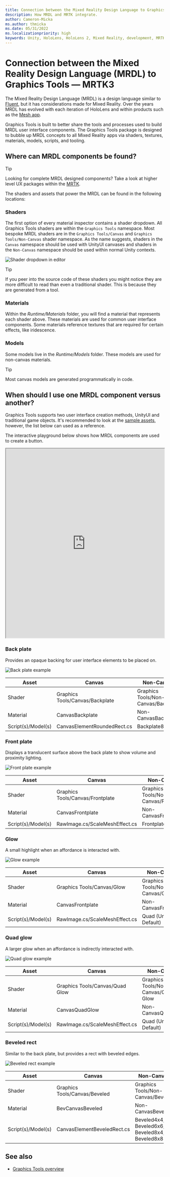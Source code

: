 ```yaml
---
title: Connection between the Mixed Reality Design Language to Graphics Tools
description: How MRDL and MRTK integrate. 
author: Cameron-Micka
ms.author: thmicka
ms.date: 05/31/2022
ms.localizationpriority: high
keywords: Unity, HoloLens, HoloLens 2, Mixed Reality, development, MRTK, Graphics Tools, MRGT, MR Graphics Tools, MRDL, Mixed Reality Design Language
---
```


# Connection between the Mixed Reality Design Language (MRDL) to Graphics Tools &#8212; MRTK3

The Mixed Reality Design Language (MRDL) is a design language similar to [Fluent](https://www.microsoft.com/design/fluent/#/), but it has considerations made for Mixed Reality. Over the years MRDL has evolved with each iteration of HoloLens and within products such as the [Mesh app](https://techcommunity.microsoft.com/t5/mixed-reality-blog/mixed-reality-design-language-and-microsoft-mesh-app/ba-p/2746980).

Graphics Tools is built to better share the tools and processes used to build MRDL user interface components. The Graphics Tools package is designed to bubble up MRDL concepts to all Mixed Reality apps via shaders, textures, materials, models, scripts, and tooling.

## Where can MRDL components be found?

> [!TIP]
> Looking for complete MRDL designed components? Take a look at higher level UX packages within the [MRTK](../../mrtk3-overview/index.md).

The shaders and assets that power the MRDL can be found in the following locations:

### Shaders

The first option of every material inspector contains a shader dropdown. All Graphics Tools shaders are within the `Graphics Tools` namespace. Most bespoke MRDL shaders are in the `Graphics Tools/Canvas` and `Graphics Tools/Non-Canvas` shader namespace. As the name suggests, shaders in the `Canvas` namespace should be used with UnityUI canvases and shaders in the `Non-Canvas` namespace should be used within normal Unity contexts.

![Shader dropdown in editor](images/MRDL-MRGT/ShaderDropdown.jpg)

> [!TIP]
> If you peer into the source code of these shaders you might notice they are more difficult to read than even a traditional shader. This is because they are generated from a tool.

### Materials

Within the *Runtime/Materials* folder, you will find a material that represents each shader above. These materials are used for common user interface components. Some materials reference textures that are required for certain effects, like iridescence.

### Models

Some models live in the *Runtime/Models* folder. These models are used for non-canvas materials.

> [!TIP]
> Most canvas models are generated programmatically in code.

## When should I use one MRDL component versus another?

Graphics Tools supports two user interface creation methods, UnityUI and traditional game objects. It's recommended to look at the [sample assets](../features/samples/unity-ui.md), however, the list below can used as a reference.

The interactive playground below shows how MRDL components are used to create a button.

<div class="playground">
  <iframe loading="lazy" height="600px" width="100%" src="https://playground.babylonjs.com/#D70IFE"></iframe>
</div>

### Back plate

Provides an opaque backing for user interface elements to be placed on.

![Back plate example](images/MRDL-MRGT/BackPlate.jpg)

| Asset              | Canvas                          | Non-Canvas                          |
|--------------------|---------------------------------|-------------------------------------|
| Shader             | Graphics Tools/Canvas/Backplate | Graphics Tools/Non-Canvas/Backplate |
| Material           | CanvasBackplate                 | Non-CanvasBackplate                 |
| Script(s)/Model(s) | CanvasElementRoundedRect.cs     | Backplate8                          |

### Front plate

Displays a translucent surface above the back plate to show volume and proximity lighting.

![Front plate example](images/MRDL-MRGT/FrontPlate.jpg)

| Asset              | Canvas                           | Non-Canvas                           |
|--------------------|----------------------------------|--------------------------------------|
| Shader             | Graphics Tools/Canvas/Frontplate | Graphics Tools/Non-Canvas/Frontplate |
| Material           | CanvasFrontplate                 | Non-CanvasFrontplate                 |
| Script(s)/Model(s) | RawImage.cs/ScaleMeshEffect.cs   | Frontplate8                          |

### Glow

A small highlight when an affordance is interacted with.

![Glow example](images/MRDL-MRGT/Glow.jpg)

| Asset              | Canvas                         | Non-Canvas                     |
|--------------------|--------------------------------|--------------------------------|
| Shader             | Graphics Tools/Canvas/Glow     | Graphics Tools/Non-Canvas/Glow |
| Material           | CanvasFrontplate               | Non-CanvasFrontplate           |
| Script(s)/Model(s) | RawImage.cs/ScaleMeshEffect.cs | Quad (Unity Default)           |

### Quad glow

A larger glow when an affordance is indirectly interacted with.

![Quad glow example](images/MRDL-MRGT/QuadGlow.jpg)

| Asset              | Canvas                          | Non-Canvas                          |
|--------------------|---------------------------------|-------------------------------------|
| Shader             | Graphics Tools/Canvas/Quad Glow | Graphics Tools/Non-Canvas/Quad Glow |
| Material           | CanvasQuadGlow                  | Non-CanvasQuadGlow                  |
| Script(s)/Model(s) | RawImage.cs/ScaleMeshEffect.cs  | Quad (Unity Default)                |

### Beveled rect

Similar to the back plate, but provides a rect with beveled edges.

![Beveled rect example](images/MRDL-MRGT/BeveledRect.jpg)

| Asset              | Canvas                        | Non-Canvas                                     |
|--------------------|-------------------------------|------------------------------------------------|
| Shader             | Graphics Tools/Canvas/Beveled | Graphics Tools/Non-Canvas/Beveled              |
| Material           | BevCanvasBeveled              | Non-CanvasBeveled                              |
| Script(s)/Model(s) | CanvasElementBeveledRect.cs   | Beveled4x4, Beveled6x6, Beveled8x4, Beveled8x8 |

## See also

* [Graphics Tools overview](overview.md)
